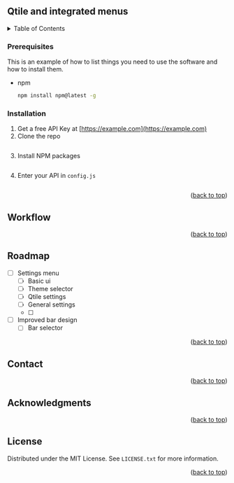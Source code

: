 <a name="readme-top"></a>
<!-- ABOUT THE PROJECT -->
## Qtile and integrated menus
<!-- TABLE OF CONTENTS -->
<details>
  <summary>Table of Contents</summary>
  <ol>
      </ul>
    </li>
    <li>
      <a href="#getting-started">Getting Started</a>
      <ul>
        <li><a href="#prerequisites">Prerequisites</a></li>
        <li><a href="#installation">Installation</a></li>
      </ul>
    </li>
    <li><a href="#usage">Usage</a></li>
    <li><a href="#roadmap">Roadmap</a></li>
    <li><a href="#contributing">Contributing</a></li>
    <li><a href="#license">License</a></li>
    <li><a href="#contact">Contact</a></li>
    <li><a href="#acknowledgments">Acknowledgments</a></li>
  </ol>
</details>

### Prerequisites

This is an example of how to list things you need to use the software and how to install them.
* npm
  ```sh
  npm install npm@latest -g
  ```

### Installation

1. Get a free API Key at [https://example.com](https://example.com)
2. Clone the repo
   ```sh

   ```
3. Install NPM packages
   ```sh
   
   ```
4. Enter your API in `config.js`
   ```js

   ```

<p align="right">(<a href="#readme-top">back to top</a>)</p>

<!-- USAGE EXAMPLES -->
## Workflow

<p align="right">(<a href="#readme-top">back to top</a>)</p>

<!-- ROADMAP -->
## Roadmap

- [ ] Settings menu
    - [ ] Basic ui
    - [ ] Theme selector
    - [ ] Qtile settings
    - [ ] General settings
    - [ ] 

- [ ] Improved bar design
    - [ ] Bar selector

<p align="right">(<a href="#readme-top">back to top</a>)</p>

<!-- CONTACT -->
## Contact

<p align="right">(<a href="#readme-top">back to top</a>)</p>

<!-- ACKNOWLEDGMENTS -->
## Acknowledgments

<p align="right">(<a href="#readme-top">back to top</a>)</p>

<!-- LICENSE -->
## License

Distributed under the MIT License. See `LICENSE.txt` for more information.

<p align="right">(<a href="#readme-top">back to top</a>)</p>
